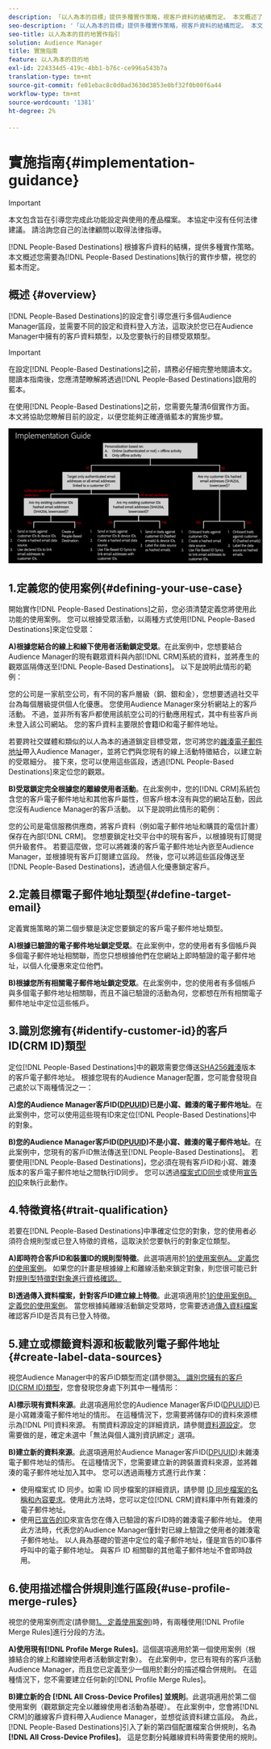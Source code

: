 ```yaml
---
description: 「以人為本的目標」提供多種實作策略，視客戶資料的結構而定。 本文概述了您在「以人為本的目標」上需要遵循的實作步驟，視您的藍本而定。
seo-description: '「以人為本的目標」提供多種實作策略，視客戶資料的結構而定。 本文概述了您在「以人為本的目標」上需要遵循的實作步驟，視您的藍本而定。  '
seo-title: 以人為本的目的地實作指引
solution: Audience Manager
title: 實施指南
feature: 以人為本的目的地
exl-id: 224334d5-419c-4bb1-b76c-ce996a543b7a
translation-type: tm+mt
source-git-commit: fe01ebac8c0d0ad3630d3853e0bf32f0b00f6a44
workflow-type: tm+mt
source-wordcount: '1381'
ht-degree: 2%

---
```


# 實施指南{#implementation-guidance}

>[!IMPORTANT]
>本文包含旨在引導您完成此功能設定與使用的產品檔案。 本協定中沒有任何法律建議。 請洽詢您自己的法律顧問以取得法律指導。

[!DNL People-Based Destinations] 根據客戶資料的結構，提供多種實作策略。本文概述您需要為[!DNL People-Based Destinations]執行的實作步驟，視您的藍本而定。

## 概述 {#overview}

[!DNL People-Based Destinations]的設定會引導您進行多個Audience Manager區段，並需要不同的設定和資料登入方法，這取決於您已在Audience Manager中擁有的客戶資料類型，以及您要執行的目標受眾類型。

>[!IMPORTANT]
> 在設定[!DNL People-Based Destinations]之前，請務必仔細完整地閱讀本文。 閱讀本指南後，您應清楚瞭解將透過[!DNL People-Based Destinations]啟用的藍本。

在使用[!DNL People-Based Destinations]之前，您需要先釐清6個實作方面。 本文將協助您瞭解目前的設定，以便您能夠正確遵循藍本的實施步驟。

![pbd實施](assets/pbd-implementation.png)

## 1.定義您的使用案例{#defining-your-use-case}

開始實作[!DNL People-Based Destinations]之前，您必須清楚定義您將使用此功能的使用案例。 您可以根據受眾活動，以兩種方式使用[!DNL People-Based Destinations]來定位受眾：

**A)根據您結合的線上和線下使用者活動鎖定受眾**。在此案例中，您想要結合Audience Manager的現有觀眾資料與內部[!DNL CRM]系統的資料，並將產生的觀眾區隔傳送至[!DNL People-Based Destinations]。 以下是說明此情形的範例：

您的公司是一家航空公司，有不同的客戶層級（銅、銀和金），您想要透過社交平台為每個層級提供個人化優惠。 您使用Audience Manager來分析網站上的客戶活動。 不過，並非所有客戶都使用該航空公司的行動應用程式，其中有些客戶尚未登入該公司網站。 您的客戶資料主要限於會籍ID和電子郵件地址。

若要跨社交媒體和類似的以人為本的通道鎖定目標受眾，您可將您的[雜湊電子郵件地址](people-based-destinations-prerequisites.md)帶入Audience Manager，並將它們與您現有的線上活動特徵結合，以建立新的受眾細分。 接下來，您可以使用這些區段，透過[!DNL People-Based Destinations]來定位您的觀眾。

**B)受眾鎖定完全根據您的離線使用者活動**。在此案例中，您的[!DNL CRM]系統包含您的客戶電子郵件地址和其他客戶屬性，但客戶根本沒有與您的網站互動，因此您沒有Audience Manager的客戶活動。 以下是說明此情形的範例：

您的公司是電信服務供應商，將客戶資料（例如電子郵件地址和購買的電信計畫）保存在內部[!DNL CRM]。 您想要鎖定社交平台中的現有客戶，以根據現有訂閱提供升級套件。 若要這麼做，您可以將雜湊的客戶電子郵件地址內嵌至Audience Manager，並根據現有客戶訂閱建立區段。 然後，您可以將這些區段傳送至[!DNL People-Based Destinations]，透過個人化優惠鎖定客戶。

## 2.定義目標電子郵件地址類型{#define-target-email}

定義實施策略的第二個步驟是決定您要鎖定的客戶電子郵件地址類型。

**A)根據已驗證的電子郵件地址鎖定受眾**。在此案例中，您的使用者有多個帳戶與多個電子郵件地址相關聯，而您只想根據他們在您網站上即時驗證的電子郵件地址，以個人化優惠來定位他們。

**B)根據您所有相關電子郵件地址鎖定受眾**。在此案例中，您的使用者有多個帳戶與多個電子郵件地址相關聯，而且不論已驗證的活動為何，您都想在所有相關電子郵件地址中定位這些帳戶。

## 3.識別您擁有{#identify-customer-id}的客戶ID(CRM ID)類型

定位[!DNL People-Based Destinations]中的觀眾需要您傳送[SHA256雜湊](people-based-destinations-prerequisites.md)版本的客戶電子郵件地址。 根據您現有的Audience Manager配置，您可能會發現自己處於以下兩種情況之一：

**A)您的Audience Manager客戶ID([DPUUID](../../reference/ids-in-aam.md))已是小寫、雜湊的電子郵件地址**。在此案例中，您可以使用這些現有ID來定位[!DNL People-Based Destinations]中的對象。

**B)您的Audience Manager客戶ID([DPUUID](../../reference/ids-in-aam.md))不是小寫、雜湊的電子郵件地址**。在此案例中，您現有的客戶ID無法傳送至[!DNL People-Based Destinations]。 若要使用[!DNL People-Based Destinations]，您必須在現有客戶ID和小寫、雜湊版本的客戶電子郵件地址之間執行ID同步。 您可以透過[檔案式ID同步](../../integration/sending-audience-data/batch-data-transfer-explained/id-sync-file-based.md)或使用[宣告的ID](../declared-ids.md)來執行此動作。

## 4.特徵資格{#trait-qualification}

若要在[!DNL People-Based Destinations]中準確定位您的對象，您的使用者必須符合規則型或已登入特徵的資格，這取決於您要執行的對象定位類型。

**A)即時符合客戶ID和裝置ID的規則型特徵**。此選項適用於[1的使用案例A。 定義您的使用案例](people-based-destinations-workflow.md#defining-your-use-case)。 如果您的計畫是根據線上和離線活動來鎖定對象，則您很可能已針對[規則型特徵對對象進行資格確認。](../traits/trait-and-segment-qualification-reference.md)

**B)透過傳入資料檔案，針對客戶ID建立線上特徵**。此選項適用於[1的使用案例B。 定義您的使用案例](people-based-destinations-workflow.md#defining-your-use-case)。 當您根據純離線活動鎖定受眾時，您需要透過[傳入資料檔案](../../integration/sending-audience-data/batch-data-transfer-explained/inbound-file-contents.md)確認客戶ID是否具有已登入特徵。

## 5.建立或標籤資料源和板載散列電子郵件地址{#create-label-data-sources}

視您Audience Manager中的客戶ID類型而定(請參閱[3。 識別您擁有的客戶ID(CRM ID)類型](people-based-destinations-workflow.md#identify-customer-id)，您會發現您身處下列其中一種情形：

**A)標示現有資料來源**。此選項適用於您的Audience Manager客戶ID([DPUUID](../../reference/ids-in-aam.md))已是小寫雜湊電子郵件地址的情形。 在這種情況下，您需要將儲存ID的資料來源標示為[!DNL PII]資料來源。 有關資料源設定的詳細資訊，請參閱[資料源設定](../datasources-list-and-settings.md)。 您需要做的是，確定未選中「無法與個人識別資訊綁定」選項。

**B)建立新的資料來源**。此選項適用於Audience Manager客戶ID([DPUUID](../../reference/ids-in-aam.md))未雜湊電子郵件地址的情形。 在這種情況下，您需要建立新的跨裝置資料來源，並將雜湊的電子郵件地址加入其中。 您可以透過兩種方式進行此作業：

* 使用檔案式 ID 同步。如需 ID 同步檔案的詳細資訊，請參閱 [ID 同步檔案的名稱和內容要求](../../integration/sending-audience-data/batch-data-transfer-explained/id-sync-file-based.md)。使用此方法時，您可以定位[!DNL CRM]資料庫中所有雜湊的電子郵件地址。
* 使用[已宣告的ID](../declared-ids.md)來宣告您在傳入已驗證的客戶ID時的雜湊電子郵件地址。 使用此方法時，代表您的Audience Manager僅針對已線上驗證之使用者的雜湊電子郵件地址。 以人員為基礎的管道中定位的電子郵件地址，僅是宣告的ID事件呼叫中的電子郵件地址。 與客戶 ID 相關聯的其他電子郵件地址不會即時啟用。

## 6.使用描述檔合併規則進行區段{#use-profile-merge-rules}

視您的使用案例而定(請參閱[1。 定義使用案例](people-based-destinations-workflow.md#defining-your-use-case))時，有兩種使用[!DNL Profile Merge Rules]進行分段的方法。

**A)使用現有[!DNL Profile Merge Rules]**。這個選項適用於第一個使用案例（根據結合的線上和離線使用者活動鎖定對象）。 在此案例中，您已有現有的客戶活動Audience Manager，而且您已定義至少一個用於劃分的描述檔合併規則。 在這種情況下，您不需要建立任何新的[!DNL Profile Merge Rules]。

**B)建立新的合 [!DNL All Cross-Device Profiles] 並規則**。此選項適用於第二個使用案例（觀眾鎖定完全以離線使用者活動為基礎）。 在此案例中，您會將[!DNL CRM]的離線客戶資料帶入Audience Manager，並想從該資料建立區段。 為此，[!DNL People-Based Destinations]引入了新的第四個配置檔案合併規則，名為&#x200B;**[!DNL All Cross-Device Profiles]**。 這是您劃分純離線資料時需要使用的規則。
